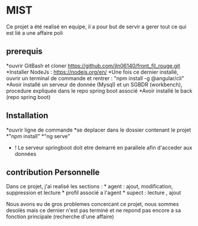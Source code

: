 # MIST

Ce projet a été realisé en equipe, il a pour but de servir a gerer tout ce qui est lié a une affaire poli

## prerequis
*ouvrir GitBash et cloner https://github.com/jln06140/front_fil_rouge.git
*Installer NodeJs : https://nodejs.org/en/
*Une fois ce dernier installé, ouvrir un terminal de commande et rentrer : "npm install -g @angular/cli"
*Avoir installé un serveur de donnée (Mysql) et un SGBDR (workbench), procedure expliquée dans le repo spring boot associé
*Avoir installé le back (repo spring boot)


## Installation

*ouvrir ligne de commande
*se deplacer dans le dossier contenant le projet
*"npm install"
*"ng serve"
* ! Le serveur springboot doit etre demarré en parallele afin d'acceder aux données


## contribution Personnelle 

Dans ce projet, j'ai realisé les sections :
    * agent : ajout, modification, suppression et lecture
    * profil associé a l'agent
    * supect : lecture , ajout


Nous avons eu de gros problemes concercant ce projet, nous sommes desolés mais ce dernier n'est pas terminé et ne repond pas encore a sa fonction principale (recherche d'une affaire)


